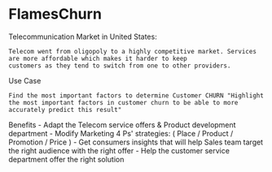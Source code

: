 # FlamesChurn

Telecommunication Market in United States:

    Telecom went from oligopoly to a highly competitive market. Services are more affordable which makes it harder to keep
    customers as they tend to switch from one to other providers.
   
Use Case

    Find the most important factors to determine Customer CHURN "Highlight the most important factors in customer churn to be able to more accurately predict this result"
    
    
Benefits
    - Adapt the Telecom service offers & Product development department
    - Modify Marketing 4 Ps' strategies: ( Place / Product / Promotion / Price )
    - Get consumers insights that will help Sales team target the right audience with the right offer
    - Help the customer service department offer the right solution
